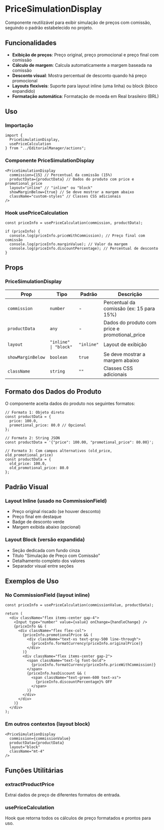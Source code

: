 # PriceSimulationDisplay

Componente reutilizável para exibir simulação de preços com comissão, seguindo o padrão estabelecido no projeto.

## Funcionalidades

- **Exibição de preços**: Preço original, preço promocional e preço final com comissão
- **Cálculo de margem**: Calcula automaticamente a margem baseada na comissão
- **Desconto visual**: Mostra percentual de desconto quando há preço promocional
- **Layouts flexíveis**: Suporte para layout inline (uma linha) ou block (bloco expandido)
- **Formatação automática**: Formatação de moeda em Real brasileiro (BRL)

## Uso

### Importação

```tsx
import {
  PriceSimulationDisplay,
  usePriceCalculation
} from "../EditorialManager/actions";
```

### Componente PriceSimulationDisplay

```tsx
<PriceSimulationDisplay
  commission={15} // Percentual da comissão (15%)
  productData={productData} // Dados do produto com price e promotional_price
  layout="inline" // "inline" ou "block"
  showMarginBelow={true} // Se deve mostrar a margem abaixo
  className="custom-styles" // Classes CSS adicionais
/>
```

### Hook usePriceCalculation

```tsx
const priceInfo = usePriceCalculation(commission, productData);

if (priceInfo) {
  console.log(priceInfo.priceWithCommission); // Preço final com comissão
  console.log(priceInfo.marginValue); // Valor da margem
  console.log(priceInfo.discountPercentage); // Percentual de desconto
}
```

## Props

### PriceSimulationDisplay

| Prop              | Tipo                  | Padrão     | Descrição                                      |
| ----------------- | --------------------- | ---------- | ---------------------------------------------- |
| `commission`      | `number`              | -          | Percentual da comissão (ex: 15 para 15%)       |
| `productData`     | `any`                 | -          | Dados do produto com price e promotional_price |
| `layout`          | `"inline" \| "block"` | `"inline"` | Layout de exibição                             |
| `showMarginBelow` | `boolean`             | `true`     | Se deve mostrar a margem abaixo                |
| `className`       | `string`              | `""`       | Classes CSS adicionais                         |

## Formato dos Dados do Produto

O componente aceita dados do produto nos seguintes formatos:

```tsx
// Formato 1: Objeto direto
const productData = {
  price: 100.0,
  promotional_price: 80.0 // Opcional
};

// Formato 2: String JSON
const productData = '{"price": 100.00, "promotional_price": 80.00}';

// Formato 3: Com campos alternativos (old_price, old_promotional_price)
const productData = {
  old_price: 100.0,
  old_promotional_price: 80.0
};
```

## Padrão Visual

### Layout Inline (usado no CommissionField)

- Preço original riscado (se houver desconto)
- Preço final em destaque
- Badge de desconto verde
- Margem exibida abaixo (opcional)

### Layout Block (versão expandida)

- Seção dedicada com fundo cinza
- Título "Simulação de Preço com Comissão"
- Detalhamento completo dos valores
- Separador visual entre seções

## Exemplos de Uso

### No CommissionField (layout inline)

```tsx
const priceInfo = usePriceCalculation(commissionValue, productData);

return (
  <div className="flex items-center gap-4">
    <Input type="number" value={value} onChange={handleChange} />
    {priceInfo && (
      <div className="flex flex-col">
        {priceInfo.promotionalPrice && (
          <div className="text-xs text-gray-500 line-through">
            {priceInfo.formatCurrency(priceInfo.originalPrice)}
          </div>
        )}
        <div className="flex items-center gap-2">
          <span className="text-lg font-bold">
            {priceInfo.formatCurrency(priceInfo.priceWithCommission)}
          </span>
          {priceInfo.hasDiscount && (
            <span className="text-green-600 text-xs">
              {priceInfo.discountPercentage}% OFF
            </span>
          )}
        </div>
      </div>
    )}
  </div>
);
```

### Em outros contextos (layout block)

```tsx
<PriceSimulationDisplay
  commission={commissionValue}
  productData={productData}
  layout="block"
  className="mt-4"
/>
```

## Funções Utilitárias

### extractProductPrice

Extrai dados de preço de diferentes formatos de entrada.

### usePriceCalculation

Hook que retorna todos os cálculos de preço formatados e prontos para uso.
